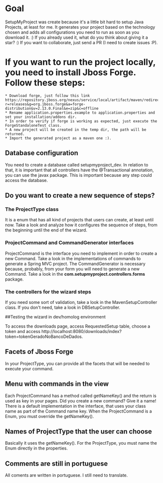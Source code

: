 # Goal

SetupMyProject was create because it's a little bit hard to setup Java Projects, at least for me. It generates your project based on the technology chosen and adds all configurations you need to run as soon as you download it. :)
If you already used it, what do you think about giving it a star? :)
If you want to collaborate, just send a PR (I need to create issues :P).

# If you want to run the project locally, you need to install Jboss Forge. Follow these steps:

	* Download forge, just follow this link https://repository.jboss.org/nexus/service/local/artifact/maven/redirect?r=releases&g=org.jboss.forge&a=forge-distribution&v=2.13.0.Final&e=zip&c=offline
	* Rename application.properties.example to application.properties and set your installation/addons dir.
	* In order to verify if forge is working as expected, just execute the ForgeStandaloneTest class.
	* A new project will be created in the temp dir, the path will be returned.
	* Import the generated project as a maven one :).

## Database configuration

You need to create a database called setupmyproject_dev. In relation to that, it is important that all controllers have the @Transactional annotation, you can use the javax package. This is important because any step could access the database.

## Do you want to create a new sequence of steps?

### The ProjectType class

It is a enum that has all kind of projects that users can create, at least until now. Take a look and analyze how it configures the sequence of steps, from the beginning until the end of the wizard.

### ProjectCommand and CommandGenerator interfaces

ProjectCommand is the interface you need to implement in order to create a new Command. Take a look in the implementations of commands to generate a Spring MVC project. The CommandGenerator is necessary because, probably, from your form you will need to generate a new Command. Take a look in the **com.setupmyproject.controllers.forms** package.

### The controllers for the wizard steps

If you need some sort of validation, take a look in the MavenSetupController class. If you don't need, take a look in DBSetupController.

##Testing the wizard in dev/homolog environment

To access the downloads page, access RequestedSetup table, choose a token and access http://localhost:8080/downloads/index?token=tokenGeradoNoBancoDeDados.

## Facets of Jboss Forge

In your ProjectType, you can provide all the facets that will be needed to execute your command.

## Menu with commands in the view
Each ProjectCommand has a method called getNameKey() and the return is used as key in your pages. Did you create a new command? Give it a name! There is a default implementation in the interface, that uses your class name as part of the Command name key. When the ProjectCommand is a Enum, you must override the getNameKey().

## Names of ProjectType that the user can choose
Basically it uses the getNameKey(). For the ProjectType, you must name the Enum directly in the properties.

## Comments are still in portuguese

All coments are written in portuguese. I still need to translate.
